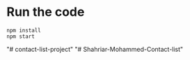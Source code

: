 # Run the code

```
npm install
npm start
```
"# contact-list-project" 
"# Shahriar-Mohammed-Contact-list" 
